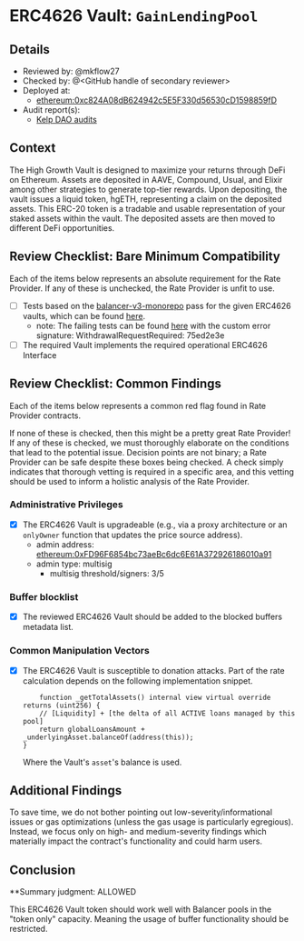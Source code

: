 # ERC4626 Vault: `GainLendingPool`

## Details
- Reviewed by: @mkflow27
- Checked by: @\<GitHub handle of secondary reviewer\>
- Deployed at:
    - [ethereum:0xc824A08dB624942c5E5F330d56530cD1598859fD](https://etherscan.io/address/0xc824a08db624942c5e5f330d56530cd1598859fd#readProxyContract)
- Audit report(s):
    - [Kelp DAO audits](https://kelp.gitbook.io/kelp/audits)

## Context
The High Growth Vault is designed to maximize your returns through DeFi on Ethereum. Assets are deposited in AAVE, Compound, Usual, and Elixir among other strategies to generate top-tier rewards. Upon depositing, the vault issues a liquid token, hgETH, representing a claim on the deposited assets. This ERC-20 token is a tradable and usable representation of your staked assets within the vault. The deposited assets are then moved to different DeFi opportunities.

## Review Checklist: Bare Minimum Compatibility
Each of the items below represents an absolute requirement for the Rate Provider. If any of these is unchecked, the Rate Provider is unfit to use.

- [ ] Tests based on the [balancer-v3-monorepo](https://github.com/balancer/balancer-v3-monorepo/tree/main/pkg/vault/test/foundry/fork) pass for the given ERC4626 vaults, which can be found [here](https://github.com/balancer/balancer-v3-erc4626-tests/tree/main/test).
    - note: The failing tests can be found [here](https://github.com/balancer/balancer-v3-erc4626-tests/pull/3) with the custom error signature: WithdrawalRequestRequired: 75ed2e3e
- [ ] The required Vault implements the required operational ERC4626 Interface

## Review Checklist: Common Findings
Each of the items below represents a common red flag found in Rate Provider contracts.

If none of these is checked, then this might be a pretty great Rate Provider! If any of these is checked, we must thoroughly elaborate on the conditions that lead to the potential issue. Decision points are not binary; a Rate Provider can be safe despite these boxes being checked. A check simply indicates that thorough vetting is required in a specific area, and this vetting should be used to inform a holistic analysis of the Rate Provider.

### Administrative Privileges
- [x] The ERC4626 Vault is upgradeable (e.g., via a proxy architecture or an `onlyOwner` function that updates the price source address). 
    - admin address: [ethereum:0xFD96F6854bc73aeBc6dc6E61A372926186010a91](https://etherscan.io/address/0xFD96F6854bc73aeBc6dc6E61A372926186010a91)
    - admin type: multisig
        - multisig threshold/signers: 3/5

### Buffer blocklist
- [x] The reviewed ERC4626 Vault should be added to the blocked buffers metadata list. 

### Common Manipulation Vectors
- [x] The ERC4626 Vault is susceptible to donation attacks.
    Part of the rate calculation depends on the following implementation snippet.
    ```solidity
        function _getTotalAssets() internal view virtual override returns (uint256) {
        // [Liquidity] + [the delta of all ACTIVE loans managed by this pool]
        return globalLoansAmount + _underlyingAsset.balanceOf(address(this));
    }
    ````
    Where the Vault's `asset`'s balance is used.


## Additional Findings
To save time, we do not bother pointing out low-severity/informational issues or gas optimizations (unless the gas usage is particularly egregious). Instead, we focus only on high- and medium-severity findings which materially impact the contract's functionality and could harm users.

## Conclusion
**Summary judgment: ALLOWED

This ERC4626 Vault token should work well with Balancer pools in the "token only" capacity. Meaning the usage of buffer functionality should be restricted. 

